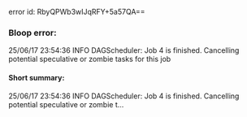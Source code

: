 error id: RbyQPWb3wIJqRFY+5a57QA==
### Bloop error:

25/06/17 23:54:36 INFO DAGScheduler: Job 4 is finished. Cancelling potential speculative or zombie tasks for this job
#### Short summary: 

25/06/17 23:54:36 INFO DAGScheduler: Job 4 is finished. Cancelling potential speculative or zombie t...